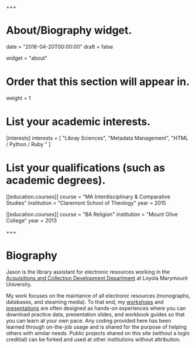 +++
# About/Biography widget.

date = "2016-04-20T00:00:00"
draft = false

widget = "about"

# Order that this section will appear in.
weight = 1

# List your academic interests.
[interests]
  interests = [
    "Libray Sciences",
    "Metadata Management",
    "HTML / Python / Ruby "
  ]

# List your qualifications (such as academic degrees).
[[education.courses]]
  course = "MA Interdisciplinary & Comparative Studies"
  institution = "Claremont School of Theology"
  year = 2015

[[education.courses]]
  course = "BA Religion"
  institution = "Mount Olive College"
  year = 2013
 
+++

# Biography

Jason is the library assistant for electronic resources working in the [Acquisitions and Collection Development Department](//library.lmu.edu/) at Loyola Marymount University. 

My work focuses on the maintance of all electronic resources (monographs, databases, and steaming media). To that end, my [workshops](#publications) and [presentations](#presentations) are often designed as hands-on experiences where you can download practice data, presentation slides, and workbook guides so that you can learn at your own pace. Any coding provided here has been learned through on-the-job usage and is shared for the purpose of helping others with similar needs. Public projects shared on this site (without a login creditial) can be forked and used at other institutions without attribution.
